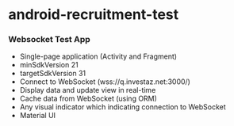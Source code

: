# android-recruitment-test

### Websocket Test App

* Single-page application (Activity and Fragment)
* minSdkVersion 21
* targetSdkVersion 31
* Connect to WebSocket (wss://q.investaz.net:3000/)
* Display data and update view in real-time
* Cache data from WebSocket (using ORM)
* Any visual indicator which indicating connection to WebSocket
* Material UI
